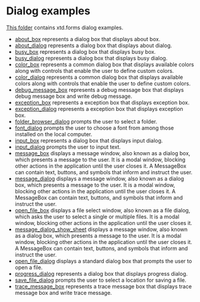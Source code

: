 # Dialog examples

[This folder](..) contains xtd.forms dialog examples.

* [about_box](about_box/README.md) represents a dialog box that displays about box.
* [about_dialog](about_dialog/README.md) represents a dialog box that displays about dialog.
* [busy_box](busy_box/README.md) represents a dialog box that displays busy box.
* [busy_dialog](busy_dialog/README.md) represents a dialog box that displays busy dialog.
* [color_box](color_box/README.md) represents a common dialog box that displays available colors along with controls that enable the user to define custom colors.
* [color_dialog](color_dialog/README.md) represents a common dialog box that displays available colors along with controls that enable the user to define custom colors.
* [debug_message_box](debug_message_box/README.md) represents a debug message box that displays debug message box and write debug message.
* [exception_box](exception_box/README.md) represents a exception box that displays exception box.
* [exception_dialog](exception_dialog/README.md) represents a exception box that displays exception box.
* [folder_browser_dialog](folder_browser_dialog/README.md) prompts the user to select a folder.
* [font_dialog](font_dialog/README.md) prompts the user to choose a font from among those installed on the local computer.
* [input_box](input_box/README.md) represents a dialog box that displays input dialog.
* [input_dialog](input_dialog/README.md) prompts the user to input text.
* [message_box](message_box/README.md) displays a message window, also known as a dialog box, which presents a message to the user. It is a modal window, blocking other actions in the application until the user closes it. A MessageBox can contain text, buttons, and symbols that inform and instruct the user.
* [message_dialog](message_dialog/README.md) displays a message window, also known as a dialog box, which presents a message to the user. It is a modal window, blocking other actions in the application until the user closes it. A MessageBox can contain text, buttons, and symbols that inform and instruct the user.
* [open_file_box](open_file_box/README.md) displays a file select window, also known as a file dialog, which asks the user to select a single or multiple files. It is a modal window, blocking other actions in the application until the user closes it.
* [message_dialog_show_sheet](message_dialog_show_sheet/README.md) displays a message window, also known as a dialog box, which presents a message to the user. It is a modal window, blocking other actions in the application until the user closes it. A MessageBox can contain text, buttons, and symbols that inform and instruct the user.
* [open_file_dialog](open_file_dialog/README.md) displays a standard dialog box that prompts the user to open a file.
* [progress_dialog](progress_dialog/README.md) represents a dialog box that displays progress dialog.
* [save_file_dialog](save_file_dialog/README.md) prompts the user to select a location for saving a file.
* [trace_message_box](trace_message_box/README.md) represents a trace message box that displays trace message box and write trace message.
